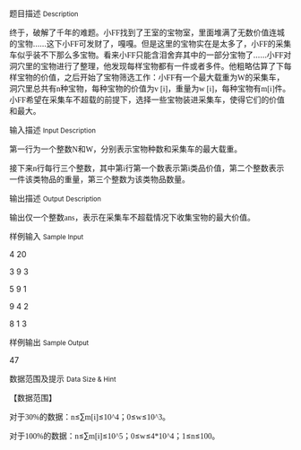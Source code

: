 <div class="panel panel-default">
<div class="area-title">
<span>
题目描述
<small>Description</small>
</span></div>
<div class="panel-body">

<p>终于，破解了千年的难题。小<span style="font-family: 'Times New Roman';">FF</span><span style="">找到了王室的宝物室，里面堆满了无数价值连城的宝物……这下小</span><span style="font-family: 'Times New Roman';">FF</span><span style="">可发财了，嘎嘎。但是这里的宝物实在是太多了，小</span><span style="font-family: 'Times New Roman';">FF</span><span style="">的采集车似乎装不下那么多宝物。看来小</span><span style="font-family: 'Times New Roman';">FF</span><span style="">只能含泪舍弃其中的一部分宝物了……小</span><span style="font-family: 'Times New Roman';">FF</span><span style="">对洞穴里的宝物进行了整理，他发现每样宝物都有一件或者多件。他粗略估算了下每样宝物的价值，之后开始了宝物筛选工作：小</span><span style="font-family: 'Times New Roman';">FF</span><span style="">有一个最大载重为</span><span style="font-family: 'Times New Roman';">W</span><span style="">的采集车，洞穴里总共有</span><span style="font-family: 'Times New Roman';">n</span><span style="">种宝物，每种宝物的价值为</span><span style="font-family: 'Times New Roman';">v [i]</span><span style="">，重量为</span><span style="font-family: 'Times New Roman';">w [i]</span><span style="">，每种宝物有</span><span style="font-family: 'Times New Roman';">m[i]</span><span style="">件。小</span><span style="font-family: 'Times New Roman';">FF</span><span style="">希望在采集车不超载的前提下，选择一些宝物装进采集车，使得它们的价值和最大。</span></p>

</div>
</div>

<div class="panel panel-default">
<div class="area-title">
<span>
输入描述
<small>Input Description</small>
</span></div>
<div class="panel-body">
<p>第一行为一个整数<span style="font-family: 'Times New Roman';">N</span><span style="">和</span><span style="font-family: 'Times New Roman';">W</span><span style="">，分别表示宝物种数和采集车的最大载重。</span></p>
<p>接下来<span style="font-family: 'Times New Roman';">n</span><span style="">行每行三个整数，其中第</span><span style="font-family: 'Times New Roman';">i</span><span style="">行第一个数表示第</span><span style="font-family: 'Times New Roman';">i</span><span style="">类品价值，第二个整数表示一件该类物品的重量，第三个整数为该类物品数量。</span></p>

</div>
</div>
<div  class="panel panel-default">
<div class="area-title">
<span>
输出描述
<small>Output Description</small>
</span></div>
<div class="panel-body">

<p class="p0">输出仅一个整数<span style="font-family: 'Times New Roman';">ans</span><span style="font-family: 宋体;">，表示在采集车不超载情况下收集宝物的最大价值。</span></p>

</div>
</div>


<div class="panel panel-default">
<div class="area-title">
<span>
样例输入
<small>Sample Input</small>
</span></div>
<div class="panel-body">
<p>4 20</p>
<p>3 9 3</p>
<p>5 9 1</p>
<p>9 4 2</p>
<p>8 1 3</p>

</div>
</div>

<div class="panel panel-default">
<div class="area-title">
<span>
样例输出
<small>Sample Output</small>
</span></div>
<div class="panel-body">
<p>47</p>

</div>
</div>

<div class="panel panel-default">
<div class="area-title">
<span>
数据范围及提示
<small>Data Size & Hint</small>
</span></div>
<div class="panel-body">
<p>【数据范围】</p>
<p>对于<span style="font-family: 'Times New Roman';">30%</span><span style="">的数据：</span><span style="font-family: 'Times New Roman';">n</span><span style="">≤∑</span><span style="font-family: 'Times New Roman';">m[i]</span><span style="">≤</span><span style="font-family: 'Times New Roman';">10^4</span><span style="">；</span><span style="font-family: 'Times New Roman';">0</span><span style="">≤</span><span style="font-family: 'Times New Roman';">w</span><span style="">≤</span><span style="font-family: 'Times New Roman';">10^3</span><span style="">。</span></p>
<p>对于<span style="font-family: 'Times New Roman';">100%</span><span style="">的数据：</span><span style="font-family: 'Times New Roman';">n</span><span style="">≤∑</span><span style="font-family: 'Times New Roman';">m[i]</span><span style="">≤</span><span style="font-family: 'Times New Roman';">10^5</span><span style="">；</span><span style="font-family: 'Times New Roman';">0</span><span style="">≤</span><span style="font-family: 'Times New Roman';">w</span><span style="">≤</span><span style="font-family: 'Times New Roman';">4*10^4</span><span style="">；</span><span style="font-family: 'Times New Roman';">1</span><span style="">≤</span><span style="font-family: 'Times New Roman';">n</span><span style="">≤</span><span style="font-family: 'Times New Roman';">100</span><span style="">。</span></p>
</div>
</div>